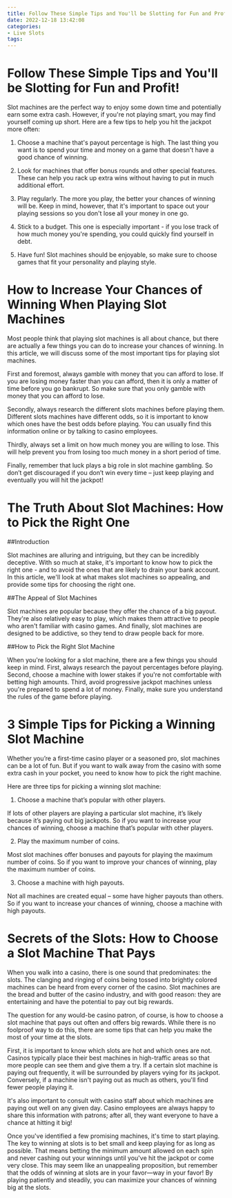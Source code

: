 ```yaml
---
title: Follow These Simple Tips and You'll be Slotting for Fun and Profit!
date: 2022-12-18 13:42:08
categories:
- Live Slots
tags:
---
```



#  Follow These Simple Tips and You'll be Slotting for Fun and Profit!

Slot machines are the perfect way to enjoy some down time and potentially earn some extra cash. However, if you're not playing smart, you may find yourself coming up short. Here are a few tips to help you hit the jackpot more often:

1. Choose a machine that's payout percentage is high. The last thing you want is to spend your time and money on a game that doesn't have a good chance of winning.

2. Look for machines that offer bonus rounds and other special features. These can help you rack up extra wins without having to put in much additional effort.

3. Play regularly. The more you play, the better your chances of winning will be. Keep in mind, however, that it's important to space out your playing sessions so you don't lose all your money in one go.

4. Stick to a budget. This one is especially important - if you lose track of how much money you're spending, you could quickly find yourself in debt.

5. Have fun! Slot machines should be enjoyable, so make sure to choose games that fit your personality and playing style.

#  How to Increase Your Chances of Winning When Playing Slot Machines

Most people think that playing slot machines is all about chance, but there are actually a few things you can do to increase your chances of winning. In this article, we will discuss some of the most important tips for playing slot machines.

First and foremost, always gamble with money that you can afford to lose. If you are losing money faster than you can afford, then it is only a matter of time before you go bankrupt. So make sure that you only gamble with money that you can afford to lose.

Secondly, always research the different slots machines before playing them. Different slots machines have different odds, so it is important to know which ones have the best odds before playing. You can usually find this information online or by talking to casino employees.

Thirdly, always set a limit on how much money you are willing to lose. This will help prevent you from losing too much money in a short period of time.

Finally, remember that luck plays a big role in slot machine gambling. So don’t get discouraged if you don’t win every time – just keep playing and eventually you will hit the jackpot!

#  The Truth About Slot Machines: How to Pick the Right One

##Introduction

Slot machines are alluring and intriguing, but they can be incredibly deceptive. With so much at stake, it's important to know how to pick the right one - and to avoid the ones that are likely to drain your bank account. In this article, we'll look at what makes slot machines so appealing, and provide some tips for choosing the right one.

##The Appeal of Slot Machines

Slot machines are popular because they offer the chance of a big payout. They're also relatively easy to play, which makes them attractive to people who aren't familiar with casino games. And finally, slot machines are designed to be addictive, so they tend to draw people back for more.

##How to Pick the Right Slot Machine

When you're looking for a slot machine, there are a few things you should keep in mind. First, always research the payout percentages before playing. Second, choose a machine with lower stakes if you're not comfortable with betting high amounts. Third, avoid progressive jackpot machines unless you're prepared to spend a lot of money. Finally, make sure you understand the rules of the game before playing.

#  3 Simple Tips for Picking a Winning Slot Machine

Whether you’re a first-time casino player or a seasoned pro, slot machines can be a lot of fun. But if you want to walk away from the casino with some extra cash in your pocket, you need to know how to pick the right machine.

Here are three tips for picking a winning slot machine:

1. Choose a machine that’s popular with other players.

If lots of other players are playing a particular slot machine, it’s likely because it’s paying out big jackpots. So if you want to increase your chances of winning, choose a machine that’s popular with other players.

2. Play the maximum number of coins.

Most slot machines offer bonuses and payouts for playing the maximum number of coins. So if you want to improve your chances of winning, play the maximum number of coins.

3. Choose a machine with high payouts.

Not all machines are created equal – some have higher payouts than others. So if you want to increase your chances of winning, choose a machine with high payouts.

#  Secrets of the Slots: How to Choose a Slot Machine That Pays

When you walk into a casino, there is one sound that predominates: the slots. The clanging and ringing of coins being tossed into brightly colored machines can be heard from every corner of the casino. Slot machines are the bread and butter of the casino industry, and with good reason: they are entertaining and have the potential to pay out big rewards.

The question for any would-be casino patron, of course, is how to choose a slot machine that pays out often and offers big rewards. While there is no foolproof way to do this, there are some tips that can help you make the most of your time at the slots.

First, it is important to know which slots are hot and which ones are not. Casinos typically place their best machines in high-traffic areas so that more people can see them and give them a try. If a certain slot machine is paying out frequently, it will be surrounded by players vying for its jackpot. Conversely, if a machine isn't paying out as much as others, you'll find fewer people playing it.

It's also important to consult with casino staff about which machines are paying out well on any given day. Casino employees are always happy to share this information with patrons; after all, they want everyone to have a chance at hitting it big!

Once you've identified a few promising machines, it's time to start playing. The key to winning at slots is to bet small and keep playing for as long as possible. That means betting the minimum amount allowed on each spin and never cashing out your winnings until you've hit the jackpot or come very close. This may seem like an unappealing proposition, but remember that the odds of winning at slots are in your favor—way in your favor! By playing patiently and steadily, you can maximize your chances of winning big at the slots.